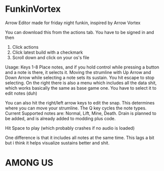# FunkinVortex
Arrow Editor made for friday night funkin, inspired by Arrow Vortex

You can download this from the actions tab. You have to be signed in and then
1. Click actions
2. Click latest build with a checkmark
3. Scroll down and click on your os's file

Usage:
Keys 1-8 Place notes, and if you hold control while pressing a button and a note is there, it selects it.
Moving the strumline with Up Arrow and Down Arrow while selecting a note sets its sustain. You hit escape to stop selecting.
On the right there is also a menu which includes all the data shit, which works basically the same as base game one. You have to select 
it to edit notes (duh)

You can also hit the right/left arrow keys to edit the snap. This determines where you can move your strumline. The Q key cycles the note types.
Current Supported notes are: Normal, Lift, Mine, Death. Drain is planned to be added, and is already added to modding plus code. 

Hit Space to play (which probably crashes if no audio is loaded)

One difference is that it includes all notes at the same time. This lags a bit but i think it helps visualize sustains better and shit.


# AMONG US
